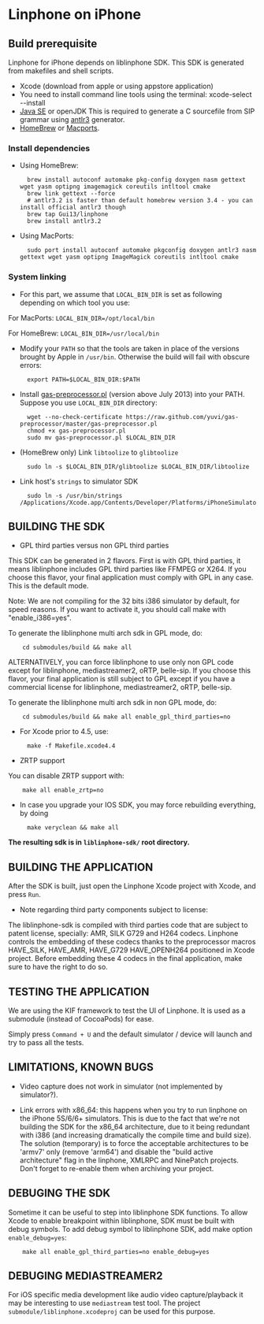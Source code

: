 # Linphone on iPhone

## Build prerequisite

Linphone for iPhone depends on liblinphone SDK. This SDK is generated from makefiles and shell scripts.

* Xcode (download from apple or using appstore application)
*  You need to install command line tools using the terminal: xcode-select --install
* [Java SE](http://www.oracle.com/technetwork/java/javase/downloads/index.html) or openJDK
 This is required to generate a C sourcefile from SIP grammar using [antlr3](http://www.antlr3.org/) generator.
* [HomeBrew](http://brew.sh) or [Macports](http://www.macports.org/).


### Install dependencies

* Using HomeBrew:

        brew install autoconf automake pkg-config doxygen nasm gettext wget yasm optipng imagemagick coreutils intltool cmake
        brew link gettext --force
        # antlr3.2 is faster than default homebrew version 3.4 - you can install official antlr3 though
        brew tap Gui13/linphone
        brew install antlr3.2

* Using MacPorts:

        sudo port install autoconf automake pkgconfig doxygen antlr3 nasm gettext wget yasm optipng ImageMagick coreutils intltool cmake

### System linking

* For this part, we assume that `LOCAL_BIN_DIR` is set as following depending on which tool you use:

 For MacPorts: `LOCAL_BIN_DIR=/opt/local/bin`

 For HomeBrew: `LOCAL_BIN_DIR=/usr/local/bin`

* Modify your `PATH` so that the tools are taken in place of the versions brought by Apple in `/usr/bin`. Otherwise the build will fail with obscure errors:

        export PATH=$LOCAL_BIN_DIR:$PATH

* Install [gas-preprocessor.pl](http://github.com/yuvi/gas-preprocessor/) (version above July 2013) into your PATH. Suppose you use `LOCAL_BIN_DIR` directory:

        wget --no-check-certificate https://raw.github.com/yuvi/gas-preprocessor/master/gas-preprocessor.pl
        chmod +x gas-preprocessor.pl
        sudo mv gas-preprocessor.pl $LOCAL_BIN_DIR

* (HomeBrew only) Link `libtoolize` to `glibtoolize`

        sudo ln -s $LOCAL_BIN_DIR/glibtoolize $LOCAL_BIN_DIR/libtoolize

* Link host's `strings` to simulator SDK

        sudo ln -s /usr/bin/strings /Applications/Xcode.app/Contents/Developer/Platforms/iPhoneSimulator.platform/Developer/usr/bin/strings


## BUILDING THE SDK

* GPL third parties versus non GPL third parties

 This SDK can be generated in 2 flavors. First is with GPL third parties, it means liblinphone includes GPL third parties like FFMPEG or X264.
 If you choose this flavor, your final application must comply with GPL in any case. This is the default mode.

 Note: We are not compiling for the 32 bits i386 simulator by default, for speed reasons. If you want to activate it, you should call make with "enable_i386=yes".

 To generate the liblinphone multi arch sdk in GPL mode, do:

        cd submodules/build && make all

 ALTERNATIVELY, you can force liblinphone to use only non GPL code except for liblinphone, mediastreamer2, oRTP, belle-sip.
 If you choose this flavor, your final application  is still subject to GPL except if you have a commercial license for liblinphone, mediastreamer2, oRTP, belle-sip.

 To generate the liblinphone multi arch sdk in non GPL mode, do:

        cd submodules/build && make all enable_gpl_third_parties=no

* For Xcode prior to 4.5, use:

        make -f Makefile.xcode4.4

* ZRTP support

 You can disable ZRTP support with:

        make all enable_zrtp=no

* In case you upgrade your IOS SDK, you may force rebuilding everything, by doing

        make veryclean && make all

**The resulting sdk is in `liblinphone-sdk/` root directory.**

## BUILDING THE APPLICATION

After the SDK is built, just open the Linphone Xcode project with Xcode, and press `Run`.

* Note regarding third party components subject to license:

 The liblinphone-sdk is compiled with third parties code that are subject to patent license, specially: AMR, SILK G729 and H264 codecs.
 Linphone controls the embedding of these codecs thanks to the preprocessor macros HAVE_SILK, HAVE_AMR, HAVE_G729 HAVE_OPENH264 positioned in Xcode project.
 Before embedding these 4 codecs in the final application, make sure to have the right to do so.

## TESTING THE APPLICATION

We are using the KIF framework to test the UI of Linphone. It is used as a submodule (instead of CocoaPods) for ease.

Simply press `Command + U` and the default simulator / device will launch and try to pass all the tests.


## LIMITATIONS, KNOWN BUGS

* Video capture does not work in simulator (not implemented by simulator?).

* Link errors with x86_64: this happens when you try to run linphone on the iPhone 5S/6/6+ simulators.
  This is due to the fact that we're not building the SDK for the x86_64 architecture, due to it being redundant with i386 (and increasing dramatically the compile time and build size).
  The solution (temporary) is to force the acceptable architectures to be 'armv7' only (remove 'arm64') and disable the "build active architecture" flag in the linphone, XMLRPC and NinePatch projects.
  Don't forget to re-enable them when archiving your project.

## DEBUGING THE SDK

Sometime it can be useful to step into liblinphone SDK functions. To allow Xcode to enable breakpoint within liblinphone, SDK must be built with debug symbols.
To add debug symbol to liblinphone SDK, add make option `enable_debug=yes`:

        make all enable_gpl_third_parties=no enable_debug=yes

## DEBUGING MEDIASTREAMER2

For iOS specific media development like audio video capture/playback it may be interesting to use `mediastream` test tool.
The project `submodule/liblinphone.xcodeproj` can be used for this purpose.
